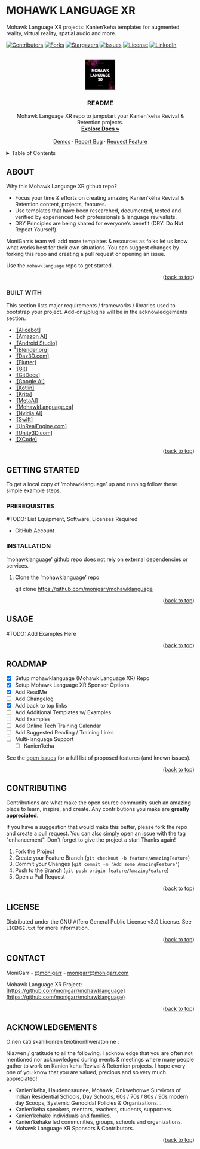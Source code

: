 # MOHAWK LANGUAGE XR
Mohawk Language XR projects: Kanien’keha templates for augmented reality, virtual reality, spatial audio and more.

<a name="readme-top"></a>

<!-- PROJECT SHIELDS -->
<!--
*** I'm using markdown "reference style" links for readability.
*** Reference links are enclosed in brackets [ ] instead of parentheses ( ).
*** See the bottom of this document for the declaration of the reference variables
*** for contributors-url, forks-url, etc. This is an optional, concise syntax you may use.
*** https://www.markdownguide.org/basic-syntax/#reference-style-links
-->
[![Contributors][contributors-shield]][contributors-url]
[![Forks][forks-shield]][forks-url]
[![Stargazers][stars-shield]][stars-url]
[![Issues][issues-shield]][issues-url]
[![License][license-shield]][license-url]
[![LinkedIn][linkedin-shield]][linkedin-url]



<!-- PROJECT LOGO -->
<br />
<div align="center">
  <a href="https://github.com/monigarr/mohawklanguage">
    <img src="Screenshot 2022-08-18 020221.png" alt="Logo" width="80" height="80">
  </a>

  <h3 align="center">README</h3>

  <p align="center">
    Mohawk Language XR repo to jumpstart your Kanien'keha Revival & Retention projects.
    <br />
    <a href="https://github.com/monigarr/mohawklanguage"><strong>Explore Docs »</strong></a>
    <br />
    <br />
    <a href="https://github.com/monigarr/mohawklanguage">Demos</a>
    ·
    <a href="https://github.com/monigarr/mohawklanguage/issues">Report Bug</a>
    ·
    <a href="https://github.com/monigarr/mohawklanguage/issues">Request Feature</a>
  </p>
</div>



<!-- TABLE OF CONTENTS -->
<details>
  <summary>Table of Contents</summary>
  <ol>
    <li>
      <a href="#about-the-project">About The Project</a>
      <ul>
        <li><a href="#built-with">Built With</a></li>
      </ul>
    </li>
    <li>
      <a href="#getting-started">Getting Started</a>
      <ul>
        <li><a href="#prerequisites">Prerequisites</a></li>
        <li><a href="#installation">Installation</a></li>
      </ul>
    </li>
    <li><a href="#usage">Usage</a></li>
    <li><a href="#roadmap">Roadmap</a></li>
    <li><a href="#contributing">Contributing</a></li>
    <li><a href="#license">License</a></li>
    <li><a href="#contact">Contact</a></li>
    <li><a href="#acknowledgments">Acknowledgments</a></li>
  </ol>
</details>



<!-- ABOUT THE PROJECT -->
## ABOUT

<!-- TODO: Update image [![Product Name Screen Shot][product-screenshot]](Screenshot 2022-08-18 020221.png)-->


Why this Mohawk Language XR github repo?
* Focus your time & efforts on creating amazing Kanien’kéha Revival & Retention content, projects, features.
* Use templates that have been researched, documented, tested and verified by experienced tech professionals & language revivalists.
* DRY Principles are being shared for everyone’s benefit (DRY: Do Not Repeat Yourself).

MoniGarr’s team will add more templates & resources as folks let us know what works best for their own situations. You can suggest changes by forking this repo and creating a pull request or opening an issue.

Use the `mohawklanguage` repo to get started.

<p align="right">(<a href="#readme-top">back to top</a>)</p>



### BUILT WITH

This section lists major requirements / frameworks / libraries used to bootstrap your project. Add-ons/plugins will be in the acknowledgements section.

* [![Alicebot]][Alicebot-url]
* [![Amazon AI]][AmazonAI-url]
* ̱̱̱̱̱[![Android Studio]][AndroidStudio-url]
* [![Blender.org]][Blender-url]
* [![Daz3D.com]][Daz-url]
* [![Flutter]][Flutter-url]
* [![Git]][Git-url]
* [![GitDocs]][GitDocs-url]
* [![Google AI]][GoogleAI-url]
* [![Kotlin]][Kotlin-url]
* [![Krita]][Krita-url]
* [![MetaAI]][MetaAI-url]
* [![MohawkLanguage.ca]][MohawkLanguage-url]
* [![Nvidia AI]][NvidiaAI-url]
* [![Swift]][Swift-url]
* [![̱UnRealEngine.com]][UE-url]
* [![Unity3D.com]][Unity-url]
* [![XCode]][Xcode-url]


<p align="right">(<a href="#readme-top">back to top</a>)</p>



<!-- GETTING STARTED -->
## GETTING STARTED

To get a local copy of ’mohawklanguage’ up and running follow these simple example steps.

### PREREQUISITES

#TODO: List Equipment, Software, Licenses Required
* GitHub Account

### INSTALLATION

’mohawklanguage’ github repo does not rely on external dependencies or services.

1. Clone the ’mohawklanguage’ repo
   
   git clone https://github.com/monigarr/mohawklanguage 


<p align="right">(<a href="#readme-top">back to top</a>)</p>



<!-- USAGE EXAMPLES -->
## USAGE

#TODO: Add Examples Here

<p align="right">(<a href="#readme-top">back to top</a>)</p>



<!-- ROADMAP -->
## ROADMAP

- [x] Setup mohawklanguage (Mohawk Language XR) Repo
- [x] Setup Mohawk Language XR Sponsor Options
- [x] Add ReadMe
- [ ] Add Changelog
- [x] Add back to top links
- [ ] Add Additional Templates w/ Examples
- [ ] Add Examples
- [ ] Add Online Tech Training Calendar 
- [ ] Add Suggested Reading / Training Links
- [ ] Multi-language Support
    - [ ] Kanien’kéha

See the [open issues](https://github.com/monigarr/mohawklanguage/issues) for a full list of proposed features (and known issues).

<p align="right">(<a href="#readme-top">back to top</a>)</p>



<!-- CONTRIBUTING -->
## CONTRIBUTING

Contributions are what make the open source community such an amazing place to learn, inspire, and create. Any contributions you make are **greatly appreciated**.

If you have a suggestion that would make this better, please fork the repo and create a pull request. You can also simply open an issue with the tag "enhancement".
Don't forget to give the project a star! Thanks again!

1. Fork the Project
2. Create your Feature Branch (`git checkout -b feature/AmazingFeature`)
3. Commit your Changes (`git commit -m 'Add some AmazingFeature'`)
4. Push to the Branch (`git push origin feature/AmazingFeature`)
5. Open a Pull Request

<p align="right">(<a href="#readme-top">back to top</a>)</p>



<!-- LICENSE -->
## LICENSE

Distributed under the GNU Affero General Public License v3.0 License. See `LICENSE.txt` for more information.

<p align="right">(<a href="#readme-top">back to top</a>)</p>



<!-- CONTACT -->
## CONTACT

MoniGarr - [@monigarr](https://twitter.com/monigarr) - monigarr@monigarr.com

Mohawk Language XR Project: [https://github.com/monigarr/mohawklanguage](https://github.com/monigarr/mohawklanguage)

<p align="right">(<a href="#readme-top">back to top</a>)</p>



<!-- ACKNOWLEDGMENTS -->
## ACKNOWLEDGEMENTS
O:nen kati skanikonren teiotinonhweraton ne : 

Nia:wen / gratitude to all the following. I acknowledge that you are often not mentioned nor acknowledged during events & meetings where many people gather to work on Kanien'keha Revival & Retention projects. 
I hope every one of you know that you are valued, precious and so very much appreciated! 

* Kanien'kéha, Haudenosaunee, Mohawk, Onkwehonwe Survivors of Indian Residential Schools, Day Schools, 60s / 70s / 80s / 90s modern day Scoops, Systemic Genocidal Policies & Organizations...
* Kanien’kéha speakers, mentors, teachers, students, supporters.
* Kanien’kéhake individuals and families.
* Kanien’kéhake led communities, groups, schools and organizations.
* Mohawk Language XR Sponsors & Contributors.


<p align="right">(<a href="#readme-top">back to top</a>)</p>



<!-- MARKDOWN LINKS & IMAGES -->
<!-- https://www.markdownguide.org/basic-syntax/#reference-style-links -->
[contributors-shield]: https://img.shields.io/github/contributors/monigarr/mohawklanguage.svg?style=for-the-badge
[contributors-url]: https://github.com/monigarr/mohawklanguage/graphs/contributors
[forks-shield]: https://img.shields.io/github/forks/monigarr/mohawklanguage.svg?style=for-the-badge
[forks-url]: https://github.com/monigarr/mohawklanguage/network/members
[stars-shield]: https://img.shields.io/github/stars/monigarr/mohawklanguage.svg?style=for-the-badge
[stars-url]: https://github.com/monigarr/mohawklanguage/stargazers
[issues-shield]: https://img.shields.io/github/issues/monigarr/mohawklanguage.svg?style=for-the-badge
[issues-url]: https://github.com/monigarr/mohawklanguage/issues
[license-shield]: https://img.shields.io/github/license/monigarr/mohawklanguage.svg?style=for-the-badge
[license-url]: https://github.com/monigarr/mohawklanguage/blob/master/LICENSE.txt
[linkedin-shield]: https://img.shields.io/badge/-LinkedIn-black.svg?style=for-the-badge&logo=linkedin&colorB=555
[linkedin-url]: https://linkedin.com/in/monigarr
[Alicebot-url]: https://www.alicebot.org
[AmazonAI-url]: https://aws.amazon.com/ai/
[AndroidStudio-url]: https://developer.android.com/studio
[Blender-url]: https://www.blender.org
[Daz-url]: https://www.daz3d.com
[Flutter-url]: https://flutter.dev/
[Git-url]: https://git-scm.com/
[GitDocs-url]: https://docs.github.com/en
[GoogleAI-url]: https://ai.google/
[Kotlin-url]: https://kotlinlang.org/
[Krita-url]: https://krita.org
[MetaAI-url]: https://ai.facebook.com/
[NvidiaAI-url]: https://www.nvidia.com/en-us/launchpad/ai/
[MohawkLanguage-url]: https://www.mohawklanguage.ca
[Swift-url]: https://www.swift.org/
[UE-url]: https://www.unrealengine.com
[Unity-url]: https://www.unity3d.com
[Xcode-url]: https://developer.apple.com/xcode/
